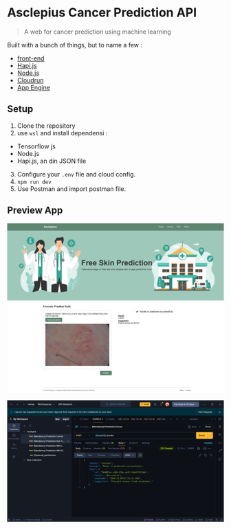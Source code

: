 # Asclepius Cancer Prediction API

> A web for cancer prediction using machine learning

Built with a bunch of things, but to name a few :

- [front-end](https://github.com/dicodingacademy/asclepius)
- [Hapi.js](https://hapijs.com/)
- [Node.js](https://nodejs.org/)
- [Cloudrun](https://cloud.google.com/run)
- [App Engine](https://cloud.google.com/appengine)

## Setup

1. Clone the repository
2. use `wsl` and install dependensi :
- Tensorflow js
- Node.js 
- Hapi.js, an din JSON file
3. Configure your `.env` file and cloud config.
4. `npm run dev`
5. Use Postman and import postman file.


## Preview App

![front end](./images/front-end.png)

![postman](./images/postman.png)
